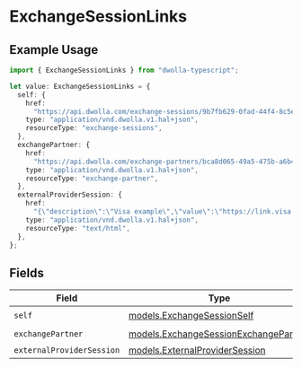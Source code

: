 # ExchangeSessionLinks

## Example Usage

```typescript
import { ExchangeSessionLinks } from "dwolla-typescript";

let value: ExchangeSessionLinks = {
  self: {
    href:
      "https://api.dwolla.com/exchange-sessions/9b7fb629-0fad-44f4-8c5e-44c25a0bfa8e",
    type: "application/vnd.dwolla.v1.hal+json",
    resourceType: "exchange-sessions",
  },
  exchangePartner: {
    href:
      "https://api.dwolla.com/exchange-partners/bca8d065-49a5-475b-a6b4-509bc8504d22",
    type: "application/vnd.dwolla.v1.hal+json",
    resourceType: "exchange-partner",
  },
  externalProviderSession: {
    href:
      "{\"description\":\"Visa example\",\"value\":\"https://link.visa.com/1.0/account-check/connect?client_id=f16f7c7407f4434dbcaf269b230c12ed&redirect_uri=https://api-uat.dwolla.com/redirect/tink&authorization_code=47e23deab3924351a0c6193d90e5add5&market=US&locale=en_US&state=a2V5Ojk6dWRiRkRYWGlIVGdZZUNycUdCa0s3Zz09OmI1ZVE0YWRUYkFrSWNiKzFxTXdmQlVkcVNWWW5nMjtQNjBaWERxUDh5aTBpWEQzTHROdUZRd2xLMTUzYnZ4RU8=&session_id=628d927030ee43a38054da5166dcbee14e06dc02c00e45f2b4a5d986bab5d08f\"}",
    type: "application/vnd.dwolla.v1.hal+json",
    resourceType: "text/html",
  },
};
```

## Fields

| Field                                                                                | Type                                                                                 | Required                                                                             | Description                                                                          |
| ------------------------------------------------------------------------------------ | ------------------------------------------------------------------------------------ | ------------------------------------------------------------------------------------ | ------------------------------------------------------------------------------------ |
| `self`                                                                               | [models.ExchangeSessionSelf](../models/exchangesessionself.md)                       | :heavy_check_mark:                                                                   | N/A                                                                                  |
| `exchangePartner`                                                                    | [models.ExchangeSessionExchangePartner](../models/exchangesessionexchangepartner.md) | :heavy_check_mark:                                                                   | N/A                                                                                  |
| `externalProviderSession`                                                            | [models.ExternalProviderSession](../models/externalprovidersession.md)               | :heavy_minus_sign:                                                                   | N/A                                                                                  |